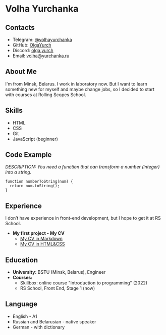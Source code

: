# Volha Yurchanka
## Contacts
* Telegram: [@volhayurchanka](https://t.me/volhayurchanka)
* GitHub: [OlgaYurch](https://github.com/OlgaYurch)
* Discord: [olga.yurch](https://discordapp.com/users/1165714898853048361/)
* Email: volha@yurchanka.ru

## About Me
I'm from Minsk, Belarus. I work in laboratory now. But I want to learn something new for myself and maybe change jobs, so I decided to start with courses at Rolling Scopes School.

## Skills
* HTML
* CSS
* Git
* JavaScript (beginner)

## Code Example
*DESCRIPTION: You need a function that can transform a number (integer) into a string.*
```
function numberToString(num) {
  return num.toString();
}
```

## Experience
I don’t have experience in front-end development, but I hope to get it at RS School.

* **My first project - My CV**
    + [My CV in Markdown](https://OlgaYurch.github.io/rsschool-cv/cv)
    + [My CV in HTML&CSS](https://OlgaYurch.github.io/rsschool-cv/)

## Education
* **University:** BSTU (Minsk, Belarus), Engineer
* **Courses:** 
    + Skillbox: online course "Introduction to programming" (2022)
    + RS School, Front End, Stage 1 (now)

## Language
* English - A1
* Russian and Belarusian - native speaker
* German - with dictionary